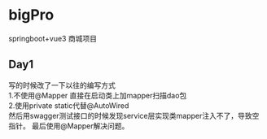 # bigPro
springboot+vue3 商城项目
## Day1
写的时候改了一下以往的编写方式  
1.不使用@Mapper 直接在启动类上加mapper扫描dao包  
2.使用private static代替@AutoWired  
然后用swagger测试接口的时候发现service层实现类mapper注入不了，导致空指针。
最后使用@Mapper解决问题。
